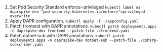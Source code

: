 1. Set Pod Security Standard enforce=privileged `kubectl label ns daprspike-dev "pod-security.kubernetes.io/enforce"=privileged --overwrite`
1. Apply DAPR configuration. `kubectl apply -f ./appconfig.yaml`
1. Patch frontend with DAPR annotations. `kubectl patch deployments.apps -n daprspike-dev frontend --patch-file ./frontend.yaml`
1. Patch dotnet-sub with DAPR annotations. `kubectl patch deployments.apps -n daprspike-dev dotnet-sub --patch-file ./csharp-subscriber.yaml`